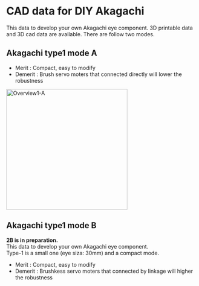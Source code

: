 # CAD data for DIY Akagachi
This data to develop your own Akagachi eye component.
3D printable data and 3D cad data are available.
There are follow two modes.

## Akagachi type1 mode A
- Merit : Compact, easy to modify
- Demerit : Brush servo moters that connected directly will lower the robustness

<img src=https://github.com/Yasu31/robot-eyes/blob/master/cad/Akagachi-1A/images/DSC00029.JPG alt="Overview1-A" width="320px">


## Akagachi type1 mode B
**2B is in preparation.**  
This data to develop your own Akagachi eye component.  
Type-1 is a small one (eye siza: 30mm) and a compact mode.
- Merit : Compact, easy to modify
- Demerit : Brushkess servo moters that connected by linkage will higher the robustness

